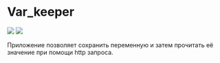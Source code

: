 # Var_keeper

![](https://github.com/Silent0Boss/var_keeper/actions/workflows/staging.yml/badge.svg) ![](https://img.shields.io/docker/v/silent0hand/var_keeper?label=build%20for%20commit&sort=date)

Приложение позволяет сохранить переменную и затем прочитать её значение при помощи http запроса.
